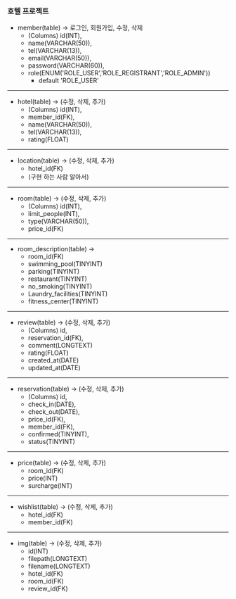 ### 호텔 프로젝트

- member(table) -> 로그인, 회원가입, 수정, 삭제
  - (Columns) id(INT), 
  - name(VARCHAR(50)), 
  - tel(VARCHAR(13)),
  - email(VARCHAR(50)), 
  - password(VARCHAR(60)), 
  - role(ENUM('ROLE_USER','ROLE_REGISTRANT','ROLE_ADMIN')) 
    - default 'ROLE_USER'
*******
- hotel(table) -> (수정, 삭제, 추가)
  - (Columns) id(INT),
  - member_id(FK), 
  - name(VARCHAR(50)), 
  - tel(VARCHAR(13)), 
  - rating(FLOAT)
*******
- location(table) -> (수정, 삭제, 추가)
  - hotel_id(FK)
  - (구현 하는 사람 알아서)
*******
- room(table) -> (수정, 삭제, 추가)
  - (Columns) id(INT), 
  - limit_people(INT), 
  - type(VARCHAR(50)),
  - price_id(FK)
*******
- room_description(table) ->
  - room_id(FK)
  - swimming_pool(TINYINT)
  - parking(TINYINT)
  - restaurant(TINYINT)
  - no_smoking(TINYINT)
  - Laundry_facilities(TINYINT)
  - fitness_center(TINYINT)
*******
- review(table) -> (수정, 삭제, 추가)
  - (Columns) id, 
  - reservation_id(FK),
  - comment(LONGTEXT)
  - rating(FLOAT)
  - created_at(DATE)
  - updated_at(DATE)
*******
- reservation(table) -> (수정, 삭제, 추가)
  - (Columns) id, 
  - check_in(DATE), 
  - check_out(DATE), 
  - price_id(FK), 
  - member_id(FK), 
  - confirmed(TINYINT), 
  - status(TINYINT)
*******
- price(table) -> (수정, 삭제, 추가)
  - room_id(FK)
  - price(INT)
  - surcharge(INT)
*******
- wishlist(table) -> (수정, 삭제, 추가)
  - hotel_id(FK)
  - member_id(FK)
*******
- img(table) -> (수정, 삭제, 추가)
  - id(INT)
  - filepath(LONGTEXT)
  - filename(LONGTEXT)
  - hotel_id(FK)
  - room_id(FK)
  - review_id(FK)